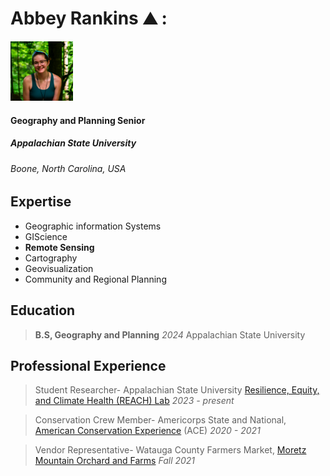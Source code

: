 **Abbey Rankins** :mountain: :
====

<img src="IMG_1028.JPG" width='100'>

#### Geography and Planning Senior
##### Appalachian State University

###### Boone, North Carolina, USA

Expertise
-----
- Geographic information Systems
- GIScience
- **Remote Sensing**
- Cartography
- Geovisualization
- Community and Regional Planning

Education
------
>**B.S, Geography and Planning** *2024* 
>Appalachian State University

Professional Experience
-----
> Student Researcher- Appalachian State University [Resilience, Equity, and Climate Health (REACH) Lab](https://rieee.appstate.edu/research/climate-health-and-resilience) *2023 - present*

>Conservation Crew Member- Americorps State and National, [American Conservation Experience](https://www.usaconservation.org/) (ACE) *2020 - 2021*

>Vendor Representative- Watauga County Farmers Market, [Moretz Mountain Orchard and Farms](https://highcountryfoodhub.localfoodmarketplace.com/Producer/28f7d207-2423-46c0-93c3-b1f24b650c90) *Fall 2021*

